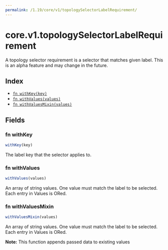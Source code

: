 ```yaml
---
permalink: /1.19/core/v1/topologySelectorLabelRequirement/
---
```


# core.v1.topologySelectorLabelRequirement

A topology selector requirement is a selector that matches given label. This is an alpha feature and may change in the future.

## Index

* [`fn withKey(key)`](#fn-withkey)
* [`fn withValues(values)`](#fn-withvalues)
* [`fn withValuesMixin(values)`](#fn-withvaluesmixin)

## Fields

### fn withKey

```ts
withKey(key)
```

The label key that the selector applies to.

### fn withValues

```ts
withValues(values)
```

An array of string values. One value must match the label to be selected. Each entry in Values is ORed.

### fn withValuesMixin

```ts
withValuesMixin(values)
```

An array of string values. One value must match the label to be selected. Each entry in Values is ORed.

**Note:** This function appends passed data to existing values